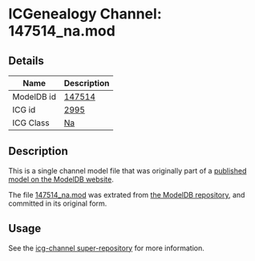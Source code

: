 # ICGenealogy Channel: 147514\_na.mod

## Details

Name | Description
---- | -----------
ModelDB id | [147514](http://senselab.med.yale.edu/ModelDB/ShowModel.cshtml?model=147514)
ICG id | [2995](http://icg.neurotheory.ox.ac.uk/channels/2/2995)
ICG Class | [Na](http://icg.neurotheory.ox.ac.uk/channels/2)

## Description

This is a single channel model file that was originally part of a [published model on the ModelDB website](http://senselab.med.yale.edu/mModelDB/ShowModel.cshtml?model=147514).

The file [147514\_na.mod](147514_na.mod) was extrated from [the ModelDB repository](http://senselab.med.yale.edu/ModelDB/ShowModel.cshtml?model=147514), and committed in its original form.

## Usage

See the [icg-channel super-repository](https://github.com/icgenealogy/icg-channels) for more information.